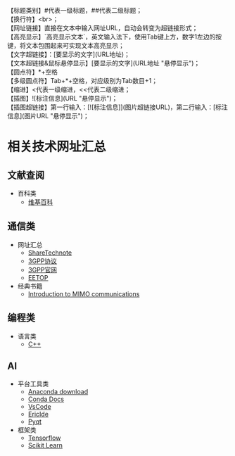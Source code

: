 【标题类别】\#代表一级标题，\##代表二级标题；<br>
【换行符】\<br>；<br>
【网址链接】直接在文本中输入网址URL，自动会转变为超链接形式；<br>
【高亮显示】\`高亮显示文本`，英文输入法下，使用Tab键上方，数字1左边的按键，将文本包围起来可实现文本高亮显示；<br>
【文字超链接】：[要显示的文字]\(URL地址)；<br>
【文本超链接&鼠标悬停显示】[要显示的文字]\(URL地址 "悬停显示")；<br>
【圆点符】\*+空格<br>
【多级圆点符】Tab+*+空格，对应级别为Tab数目+1；<br>
【缩进】\<代表一级缩进，\<<代表二级缩进；<br>
【插图】![标注信息]\(URL "悬停显示")；<br>
【插图超链接】第一行输入：[![标注信息]]\(图片超链接URL)，第二行输入：[标注信息]\(图片URL "悬停显示")；<br>
# 相关技术网址汇总
## 文献查阅
* 百科类
  * [维基百科](https://en.wikipedia.org/wiki/) <br>
## 通信类
* 网址汇总
  * [ShareTechnote](http://www.sharetechnote.com)<br>
  * [3GPP协议](http://www.3GPP.org/ftp/Specs/archive/)<br>
  * [3GPP官网](http://www.3gpp.org/)<br>
  * [EETOP](http://bbs.eetop.cn)<br>
* 经典书籍
  * [Introduction to MIMO communications](https://scholar.google.com/scholar?hl=zh-CN&as_sdt=0%2C5&q=Introduction+to+MIMO+communications+pdf&btnG=)<br>
## 编程类
* 语言类
  * [C++](http://www.cplusplus.com)<br>
## AI
* 平台工具类
  * [Anaconda download](https://www.anaconda.com/download)<br>
  * [Conda Docs](https://conda.io/en/latest/index.html)<br>
  * [VsCode](https://code.visualstudio.com/)<br>
  * [EricIde](https://eric-ide.python-projects.org/)<br>
  * [Pyqt](https://riverbankcomputing.com/software/pyqt/)<br>
* 框架类
  * [Tensorflow](https://tensorflow.google.cn/) <br>
  * [Scikit Learn](https://scikit-learn.org/stable/)<br>
